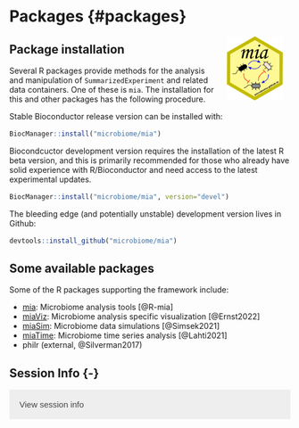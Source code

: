 # Packages {#packages}

<script>
document.addEventListener("click", function (event) {
    if (event.target.classList.contains("rebook-collapse")) {
        event.target.classList.toggle("active");
        var content = event.target.nextElementSibling;
        if (content.style.display === "block") {
            content.style.display = "none";
        } else {
            content.style.display = "block";
        }
    }
})
</script>

<style>
.rebook-collapse {
  background-color: #eee;
  color: #444;
  cursor: pointer;
  padding: 18px;
  width: 100%;
  border: none;
  text-align: left;
  outline: none;
  font-size: 15px;
}

.rebook-content {
  padding: 0 18px;
  display: none;
  overflow: hidden;
  background-color: #f1f1f1;
}
</style>

<img src="general/figures/mia_logo.png" width="100" alt="mia logo" align="right" style="margin: 0 1em 0 1em" />

## Package installation

Several R packages provide methods for the analysis and manipulation
of `SummarizedExperiment` and related data containers. One of these is
`mia`. The installation for this and other packages has the following
procedure.

Stable Bioconductor release version can be installed with:


```r
BiocManager::install("microbiome/mia")
```

Biocondcuctor development version requires the installation of the
latest R beta version, and this is primarily recommended for those who
already have solid experience with R/Bioconductor and need access to
the latest experimental updates.


```r
BiocManager::install("microbiome/mia", version="devel")
```

The bleeding edge (and potentially unstable) development version lives
in Github:


```r
devtools::install_github("microbiome/mia")
```



## Some available packages

Some of the R packages supporting the framework include:

- [mia](microbiome.github.io/mia): Microbiome analysis tools [@R-mia]
- [miaViz](microbiome.github.io/miaViz): Microbiome analysis specific visualization [@Ernst2022]
- [miaSim](microbiome.github.io/miaSim): Microbiome data simulations [@Simsek2021]
- [miaTime](microbiome.github.io/miaTime): Microbiome time series analysis [@Lahti2021]
- philr (external, @Silverman2017)




## Session Info {-}

<button class="rebook-collapse">View session info</button>
<div class="rebook-content">
```
R version 4.2.1 (2022-06-23)
Platform: x86_64-pc-linux-gnu (64-bit)
Running under: Ubuntu 20.04.4 LTS

Matrix products: default
BLAS:   /usr/lib/x86_64-linux-gnu/openblas-pthread/libblas.so.3
LAPACK: /usr/lib/x86_64-linux-gnu/openblas-pthread/liblapack.so.3

locale:
 [1] LC_CTYPE=en_US.UTF-8       LC_NUMERIC=C              
 [3] LC_TIME=en_US.UTF-8        LC_COLLATE=en_US.UTF-8    
 [5] LC_MONETARY=en_US.UTF-8    LC_MESSAGES=en_US.UTF-8   
 [7] LC_PAPER=en_US.UTF-8       LC_NAME=C                 
 [9] LC_ADDRESS=C               LC_TELEPHONE=C            
[11] LC_MEASUREMENT=en_US.UTF-8 LC_IDENTIFICATION=C       

attached base packages:
[1] stats     graphics  grDevices utils     datasets  methods   base     

other attached packages:
[1] BiocStyle_2.24.0 rebook_1.6.0    

loaded via a namespace (and not attached):
 [1] bookdown_0.32       dir.expiry_1.4.0    codetools_0.2-19   
 [4] XML_3.99-0.13       digest_0.6.31       stats4_4.2.1       
 [7] evaluate_0.20       graph_1.74.0        rlang_1.0.6        
[10] cli_3.6.0           filelock_1.0.2      rmarkdown_2.20     
[13] tools_4.2.1         xfun_0.37           yaml_2.3.7         
[16] fastmap_1.1.0       compiler_4.2.1      BiocGenerics_0.44.0
[19] BiocManager_1.30.19 htmltools_0.5.4     CodeDepends_0.6.5  
[22] knitr_1.42         
```
</div>
